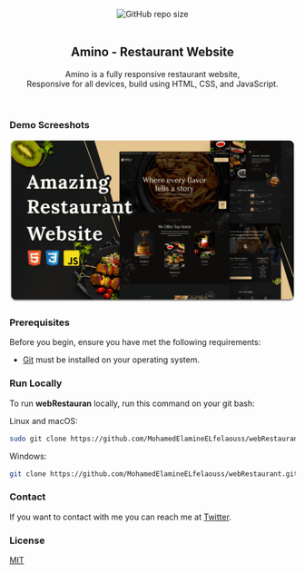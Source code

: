<div align="center">
  
  ![GitHub repo size](https://img.shields.io/github/repo-size/MohamedElamineELfelaouss/webRestauran)
  <br />
  <br />

  <h2 align="center">Amino - Restaurant Website</h2>

  Amino is a fully responsive restaurant website, <br />Responsive for all devices, build using HTML, CSS, and JavaScript.


</div>

<br />

### Demo Screeshots

![webRestauran Desktop Demo](./readme-images/desktop.png "Desktop Demo")

### Prerequisites

Before you begin, ensure you have met the following requirements:

* [Git](https://git-scm.com/downloads "Download Git") must be installed on your operating system.

### Run Locally

To run **webRestauran** locally, run this command on your git bash:

Linux and macOS:

```bash
sudo git clone https://github.com/MohamedElamineELfelaouss/webRestaurant.git
```

Windows:

```bash
git clone https://github.com/MohamedElamineELfelaouss/webRestaurant.git
```

### Contact

If you want to contact with me you can reach me at [Twitter](https://twitter.com/elfelaoussamine).

### License

[MIT](https://choosealicense.com/licenses/mit/)
